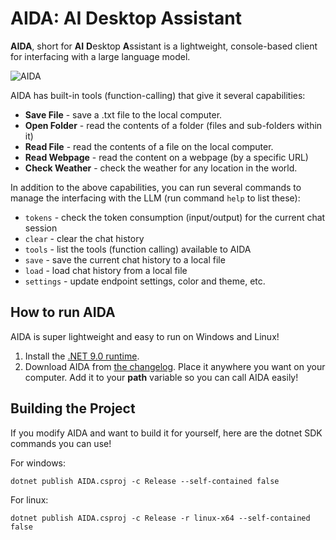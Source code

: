 # AIDA: AI Desktop Assistant
**AIDA**, short for **AI** **D**esktop **A**ssistant is a lightweight, console-based client for interfacing with a large language model.

![AIDA](https://i.imgur.com/Yps2hcF.png)

AIDA has built-in tools (function-calling) that give it several capabilities:
- **Save File** - save a .txt file to the local computer.
- **Open Folder** - read the contents of a folder (files and sub-folders within it)
- **Read File** - read the contents of a file on the local computer.
- **Read Webpage** - read the content on a webpage (by a specific URL)
- **Check Weather** - check the weather for any location in the world.

In addition to the above capabilities, you can run several commands to manage the interfacing with the LLM (run command `help` to list these): 
- `tokens` - check the token consumption (input/output) for the current chat session
- `clear` - clear the chat history
- `tools` - list the tools (function calling) available to AIDA
- `save` - save the current chat history to a local file
- `load` - load chat history from a local file
- `settings` - update endpoint settings, color and theme, etc.

## How to run AIDA
AIDA is super lightweight and easy to run on Windows and Linux!
1. Install the [.NET 9.0 runtime](https://dotnet.microsoft.com/en-us/download/dotnet/9.0).
2. Download AIDA from [the changelog](./changelog.md). Place it anywhere you want on your computer. Add it to your **path** variable so you can call AIDA easily!

## Building the Project
If you modify AIDA and want to build it for yourself, here are the dotnet SDK commands you can use!

For windows:
```
dotnet publish AIDA.csproj -c Release --self-contained false
```

For linux:
```
dotnet publish AIDA.csproj -c Release -r linux-x64 --self-contained false
```